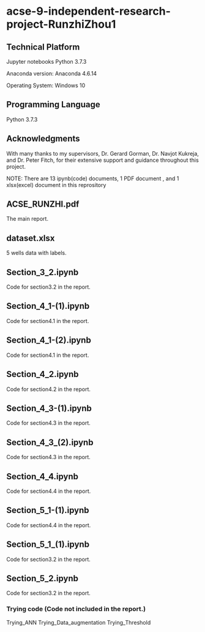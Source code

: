 # acse-9-independent-research-project-RunzhiZhou1

## Technical Platform

Jupyter notebooks Python 3.7.3

Anaconda version: Anaconda 4.6.14

Operating System: Windows 10
## Programming Language

Python 3.7.3

## Acknowledgments
With many thanks to my supervisors, Dr. Gerard Gorman, Dr. Navjot Kukreja, and Dr. Peter Fitch,
for their extensive support and guidance throughout this project.

NOTE: There are 13 ipynb(code) documents, 1 PDF document , and 1 xlsx(excel) document in this reprository

## ACSE_RUNZHI.pdf
The main report.

## dataset.xlsx
5 wells data with labels.

## Section_3_2.ipynb 
Code for section3.2 in the report.

## Section_4_1-(1).ipynb  
Code for section4.1 in the report.

## Section_4_1-(2).ipynb  
Code for section4.1 in the report.

## Section_4_2.ipynb  
Code for section4.2 in the report.

## Section_4_3-(1).ipynb  
Code for section4.3 in the report.

## Section_4_3_(2).ipynb  
Code for section4.3 in the report.

## Section_4_4.ipynb  
Code for section4.4 in the report.

## Section_5_1-(1).ipynb  
Code for section4.4 in the report.

## Section_5_1_(1).ipynb  
Code for section3.2 in the report.

## Section_5_2.ipynb  
Code for section3.2 in the report.

### Trying code (Code not included in the report.)
Trying_ANN
Trying_Data_augmentation
Trying_Threshold
